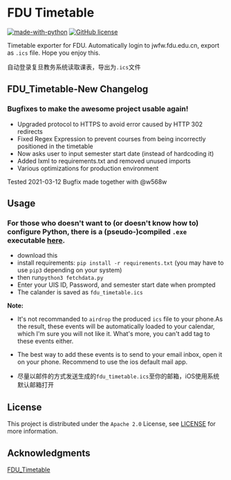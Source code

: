 # FDU Timetable
[![made-with-python](https://img.shields.io/badge/Made%20with-Python-1f425f.svg)](https://www.python.org/)
[![GitHub license](https://img.shields.io/badge/license-Apache%202.0-blue)](https://github.com/Liu-Molin/FDU_Timetable/blob/master/LICENCE)

Timetable exporter for FDU. Automatically login to jwfw.fdu.edu.cn, export as `.ics` file. Hope you enjoy this.

自动登录复旦教务系统读取课表，导出为`.ics`文件

## FDU_Timetable-New Changelog
### Bugfixes to make the awesome project usable again!
- Upgraded protocol to HTTPS to avoid error caused by HTTP 302 redirects
- Fixed Regex Expression to prevent courses from being incorrectly positioned in the timetable
- Now asks user to input semester start date (instead of hardcoding it)
- Added lxml to requirements.txt and removed unused imports
- Various optimizations for production environment

Tested 2021-03-12
Bugfix made together with @w568w

## Usage

### For those who doesn't want to (or doesn't know how to) configure Python, there is a (pseudo-)compiled `.exe` executable [here](https://github.com/kavinzhao/FDU_Timetable_New/releases).

- download this
- install requirements: `pip install -r requirements.txt` (you may have to use `pip3` depending on your system)
- then run`python3 fetchdata.py`
- Enter your UIS ID, Password, and semester start date when prompted
- The calander is saved as `fdu_timetable.ics`

**Note:** 

- It's not recommanded to `airdrop` the produced `ics` file to your phone.As the result, these events will be automatically loaded to your calendar, which I'm sure you will not like it. What's more, you can't add tag to these events either.

- The best way to add these events is to send to your email inbox,
  open it on your phone. Recommend to use the ios default mail app.

- 尽量以邮件的方式发送生成的`fdu_timetable.ics`至你的邮箱，iOS使用系统默认邮箱打开

## License
This project is distributed under the `Apache 2.0` License, see [LICENSE](https://github.com/Liu-Molin/FDU_Timetable/blob/master/LICENCE) for more information.

## Acknowledgments
[FDU_Timetable](https://github.com/Molin-L/FDU_Timetable)
